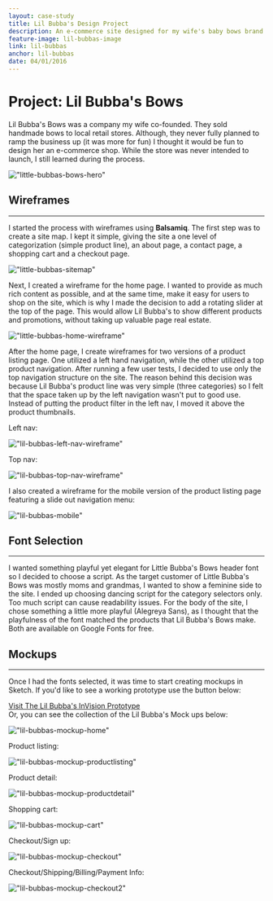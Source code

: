 ```yaml
---
layout: case-study
title: Lil Bubba's Design Project
description: An e-commerce site designed for my wife's baby bows brand. Work included wireframing, font selection, and responsive site design.
feature-image: lil-bubbas-image
link: lil-bubbas
anchor: lil-bubbas
date: 04/01/2016
---
```


# Project: Lil Bubba's Bows

Lil Bubba's Bows was a company my wife co-founded. They sold handmade bows to local retail stores. Although, they never fully planned to ramp the business up (it was more for fun) I thought it would be fun to design her an e-commerce shop. While the store was never intended to launch, I still learned during the process.

!["little-bubbas-bows-hero"](/assets/images/lil-bubbas.png)

## Wireframes
---

I started the process with wireframes using **Balsamiq**.  The first step was to create a site map. I kept it simple, giving the site a one level of categorization (simple product line), an about page, a contact page, a shopping cart and a checkout page.

!["little-bubbas-sitemap"](/assets/images/lilbubbas-wireframe-sitemap.png)

Next, I created a wireframe for the home page. I wanted to provide as much rich content as possible, and at the same time, make it easy for users to shop on the site, which is why I made the decision to add a rotating slider at the top of the page. This would allow Lil Bubba's to show different products and promotions, without taking up valuable page real estate.

!["little-bubbas-home-wireframe"](/assets/images/lilbubbas-wireframe-home.png)

After the home page, I create wireframes for two versions of a product listing page. One utilized a left hand navigation, while the other utilized a top product navigation. After running a few user tests, I decided to use only the top navigation structure on the site. The reason behind this decision was because Lil Bubba's product line was very simple (three categories) so I felt that the space taken up by the left navigation wasn't put to good use. Instead of putting the product filter in the left nav, I moved it above the product thumbnails.

Left nav:

!["lil-bubbas-left-nav-wireframe"](/assets/images/lilbubbas-wireframe-productlisting1.png)

Top nav:

!["lil-bubbas-top-nav-wireframe"](/assets/images/lilbubbas-wireframe-productlisting2.png)

I also created a wireframe for the mobile version of the product listing page featuring a slide out navigation menu:

!["lil-bubbas-mobile"](/assets/images/lilbubbas-wireframe-mobile.png)

## Font Selection
---

I wanted something playful yet elegant for Little Bubba's Bows header font so I decided to choose a script. As the target customer of Little Bubba's Bows was mostly moms and grandmas, I wanted to show a feminine side to the site. I ended up choosing dancing script for the category selectors only. Too much script can cause readability issues. For the body of the site, I chose something a little more playful (Alegreya Sans), as I thought that the playfulness of the font matched the products that Lil Bubba's Bows make. Both are available on Google Fonts for free.

## Mockups
---

Once I had the fonts selected, it was time to start creating mockups in Sketch. If you'd like to see a working prototype use the button below:

<div>
  <a href="https://invis.io/WV4YF3OHD#/115089785_Home_Page_Slide_2" target="_blank">
    <div class="learn-button">Visit The Lil Bubba's InVision Prototype</div>
  </a>
</div>
Or, you can see the collection of the Lil Bubba's Mock ups below:

!["lil-bubbas-mockup-home"](/assets/images/lilbubbas-mockup-home.png)

Product listing:

!["lil-bubbas-mockup-productlisting"](/assets/images/lilbubbas-mockup-productlisting.png)

Product detail:

!["lil-bubbas-mockup-productdetail"](/assets/images/lilbubbas-mockup-productdetail.png)

Shopping cart:

!["lil-bubbas-mockup-cart"](/assets/images/lilbubbas-mockup-cart.png)

Checkout/Sign up:

!["lil-bubbas-mockup-checkout"](/assets/images/lilbubbas-mockup-checkout.png)

Checkout/Shipping/Billing/Payment Info:

!["lil-bubbas-mockup-checkout2"](/assets/images/lilbubbas-mockup-checkout2.png)